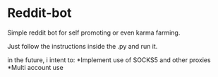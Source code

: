 # Reddit-bot
Simple reddit bot for self promoting or even karma farming.

Just follow the instructions inside the .py and run it.



in the future, i intent to:
*Implement use of SOCKS5 and other proxies
*Multi account use
